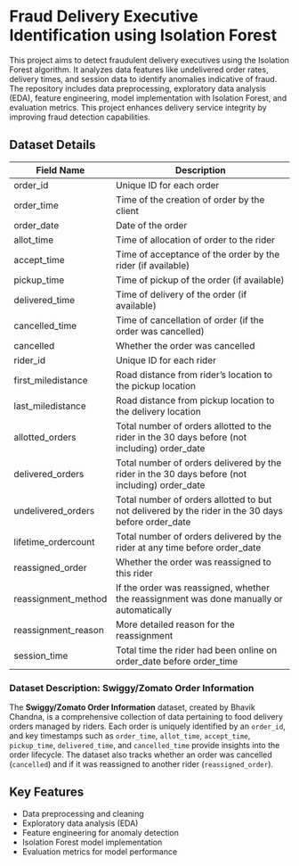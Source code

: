 # Fraud Delivery Executive Identification using Isolation Forest

This project aims to detect fraudulent delivery executives using the Isolation Forest algorithm. It analyzes data features like undelivered order rates, delivery times, and session data to identify anomalies indicative of fraud. The repository includes data preprocessing, exploratory data analysis (EDA), feature engineering, model implementation with Isolation Forest, and evaluation metrics. This project enhances delivery service integrity by improving fraud detection capabilities.

## Dataset Details

| Field Name            | Description                                                                                      |
|-----------------------|--------------------------------------------------------------------------------------------------|
| order_id              | Unique ID for each order                                                                          |
| order_time            | Time of the creation of order by the client                                                       |
| order_date            | Date of the order                                                                                 |
| allot_time            | Time of allocation of order to the rider                                                           |
| accept_time           | Time of acceptance of the order by the rider (if available)                                        |
| pickup_time           | Time of pickup of the order (if available)                                                         |
| delivered_time        | Time of delivery of the order (if available)                                                       |
| cancelled_time        | Time of cancellation of order (if the order was cancelled)                                         |
| cancelled             | Whether the order was cancelled                                                                   |
| rider_id              | Unique ID for each rider                                                                          |
| first_miledistance    | Road distance from rider’s location to the pickup location                                          |
| last_miledistance     | Road distance from pickup location to the delivery location                                         |
| allotted_orders       | Total number of orders allotted to the rider in the 30 days before (not including) order_date       |
| delivered_orders      | Total number of orders delivered by the rider in the 30 days before (not including) order_date      |
| undelivered_orders    | Total number of orders allotted to but not delivered by the rider in the 30 days before order_date  |
| lifetime_ordercount   | Total number of orders delivered by the rider at any time before order_date                         |
| reassigned_order      | Whether the order was reassigned to this rider                                                     |
| reassignment_method   | If the order was reassigned, whether the reassignment was done manually or automatically            |
| reassignment_reason   | More detailed reason for the reassignment                                                          |
| session_time          | Total time the rider had been online on order_date before order_time                                |

### Dataset Description: Swiggy/Zomato Order Information

The **Swiggy/Zomato Order Information** dataset, created by Bhavik Chandna, is a comprehensive collection of data pertaining to food delivery orders managed by riders. Each order is uniquely identified by an `order_id`, and key timestamps such as `order_time`, `allot_time`, `accept_time`, `pickup_time`, `delivered_time`, and `cancelled_time` provide insights into the order lifecycle. The dataset also tracks whether an order was cancelled (`cancelled`) and if it was reassigned to another rider (`reassigned_order`).

## Key Features
- Data preprocessing and cleaning
- Exploratory data analysis (EDA)
- Feature engineering for anomaly detection
- Isolation Forest model implementation
- Evaluation metrics for model performance
